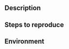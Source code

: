 <!--  

## BEFORE POSTING YOUR ISSUE

Please create GitHub issues only for bugs and feature requests. GitHub issues ARE NOT FOR SUPPORT!

- If you have questions, or need general support, send the issue to: https://wordpress.org/support/plugin/elementor 
- For help and support from the Elementor community, see: https://www.facebook.com/groups/Elementors/
- To read more about Elementor, check out our documentation: https://docs.elementor.com

===== Guidelines ====

- Search this repository (top of the page) for the issue, and make sure it has not been fixed or reported before.
- Make sure you are using the most updated versions of Elementor, WordPress & your theme.
- Deactivate all of your plugins. If this solves the problem, gradually activate your plugins one by one, until you spot the problematic plugin.
- Change your WordPress theme to WordPress TwentySixteen (or other default WordPress theme).
- If you're requesting a new feature, explain why you'd like it to be added. Try to add as much detail as you can, and be specific.

-->

## Description

<!-- Describe which problem you've encountered. What caused the issue, and what did you expect to happen. Attach screenshots and related links to help us understand the issue in more detail. -->

## Steps to reproduce

<!-- For bug reports, list all the steps needed to reproduce your issue, so we can replicate it ourselves. -->

## Environment

<!-- For bug reports, let us know about your system environment, or just grab the system info report from Elementor => System info, and paste it here or in http://pastebin.com/ -->